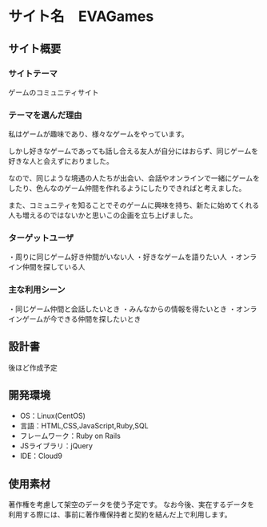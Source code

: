 # サイト名　EVAGames

## サイト概要
### サイトテーマ
ゲームのコミュニティサイト
### テーマを選んだ理由

私はゲームが趣味であり、様々なゲームをやっています。

しかし好きなゲームであっても話し合える友人が自分にはおらず、同じゲームを好きな人と会えずにおりました。

なので、同じような境遇の人たちが出会い、会話やオンラインで一緒にゲームをしたり、色んなのゲーム仲間を作れるようにしたりできればと考えました。

また、コミュニティを知ることでそのゲームに興味を持ち、新たに始めてくれる人も増えるのではないかと思いこの企画を立ち上げました。

### ターゲットユーザ

・周りに同じゲーム好き仲間がいない人
・好きなゲームを語りたい人
・オンライン仲間を探している人

### 主な利用シーン

・同じゲーム仲間と会話したいとき
・みんなからの情報を得たいとき
・オンラインゲームが今できる仲間を探したいとき

## 設計書

後ほど作成予定

## 開発環境
- OS：Linux(CentOS)
- 言語：HTML,CSS,JavaScript,Ruby,SQL
- フレームワーク：Ruby on Rails
- JSライブラリ：jQuery
- IDE：Cloud9
​
## 使用素材

著作権を考慮して架空のデータを使う予定です。
なお今後、実在するデータを利用する際には、事前に著作権保持者と契約を結んだ上で利用します。